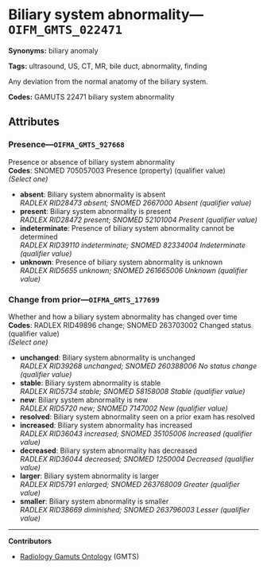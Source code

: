 # Biliary system abnormality—`OIFM_GMTS_022471`

**Synonyms:** biliary anomaly

**Tags:** ultrasound, US, CT, MR, bile duct, abnormality, finding

Any deviation from the normal anatomy of the biliary system.

**Codes:** GAMUTS 22471 biliary system abnormality

## Attributes

### Presence—`OIFMA_GMTS_927668`

Presence or absence of biliary system abnormality  
**Codes**: SNOMED 705057003 Presence (property) (qualifier value)  
*(Select one)*

- **absent**: Biliary system abnormality is absent  
_RADLEX RID28473 absent; SNOMED 2667000 Absent (qualifier value)_
- **present**: Biliary system abnormality is present  
_RADLEX RID28472 present; SNOMED 52101004 Present (qualifier value)_
- **indeterminate**: Presence of biliary system abnormality cannot be determined  
_RADLEX RID39110 indeterminate; SNOMED 82334004 Indeterminate (qualifier value)_
- **unknown**: Presence of biliary system abnormality is unknown  
_RADLEX RID5655 unknown; SNOMED 261665006 Unknown (qualifier value)_

### Change from prior—`OIFMA_GMTS_177699`

Whether and how a biliary system abnormality has changed over time  
**Codes**: RADLEX RID49896 change; SNOMED 263703002 Changed status (qualifier value)  
*(Select one)*

- **unchanged**: Biliary system abnormality is unchanged  
_RADLEX RID39268 unchanged; SNOMED 260388006 No status change (qualifier value)_
- **stable**: Biliary system abnormality is stable  
_RADLEX RID5734 stable; SNOMED 58158008 Stable (qualifier value)_
- **new**: Biliary system abnormality is new  
_RADLEX RID5720 new; SNOMED 7147002 New (qualifier value)_
- **resolved**: Biliary system abnormality seen on a prior exam has resolved  
- **increased**: Biliary system abnormality has increased  
_RADLEX RID36043 increased; SNOMED 35105006 Increased (qualifier value)_
- **decreased**: Biliary system abnormality has decreased  
_RADLEX RID36044 decreased; SNOMED 1250004 Decreased (qualifier value)_
- **larger**: Biliary system abnormality is larger  
_RADLEX RID5791 enlarged; SNOMED 263768009 Greater (qualifier value)_
- **smaller**: Biliary system abnormality is smaller  
_RADLEX RID38669 diminished; SNOMED 263796003 Lesser (qualifier value)_

---

**Contributors**

- [Radiology Gamuts Ontology](https://gamuts.net/) (GMTS)